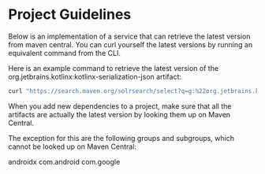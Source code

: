# Project Guidelines

Below is an implementation of a service that can retrieve the latest version from maven central. You can curl yourself the latest versions by running an equivalent command from the CLI.

Here is an example command to retrieve the latest version of the org.jetbrains.kotlinx:kotlinx-serialization-json artifact:

```bash
curl "https://search.maven.org/solrsearch/select?q=g:%22org.jetbrains.kotlinx%22+AND+a:%22kotlinx-serialization-json%22&rows=1&wt=json"
```

When you add new dependencies to a project, make sure that all the artifacts are actually the latest version by looking them up on Maven Central.

The exception for this are the following groups and subgroups, which cannot be looked up on Maven Central:

androidx
com.android
com.google